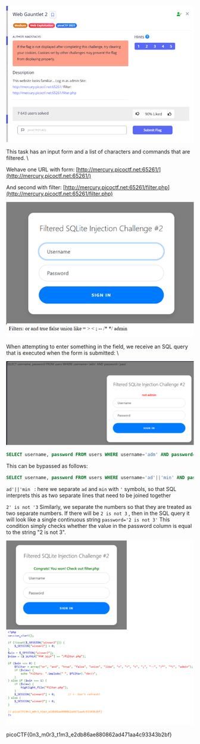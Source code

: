 ![Task desc](../assets/images/Web-Gauntlet-2_image_1.png)


This task has an input form and a list of characters and commands that are filtered. \

Wehave one URL with form: [http://mercury.picoctf.net:65261/](http://mercury.picoctf.net:65261/) 

And second with filter: [http://mercury.picoctf.net:65261/filter.php](http://mercury.picoctf.net:65261/filter.php)




![image_2](../assets/images/Web-Gauntlet-2_image_2.png)


When attempting to enter something in the field, we receive an SQL query that is executed when the form is submitted: \


![image_3](../assets/images/Web-Gauntlet-2_image_3.png)


```sql
SELECT username, password FROM users WHERE username='adm' AND password='pass'
```


This can be bypassed as follows:


```sql
SELECT username, password FROM users WHERE username='ad'||'min' AND password='2' is not '3'
```


`ad'||'min ` : here we separate `ad` and `min` with `'` symbols, so that SQL interprets this as two separate lines that need to be joined together

`2' is not '3` Similarly, we separate the numbers so that they are treated as two separate numbers. If there will be `2 is not 3` , then in the SQL query it will look like a single continuous string `password='2 is not 3'` This condition simply checks whether the value in the password column is equal to the string "2 is not 3".




![image_4](../assets/images/Web-Gauntlet-2_image_4.png)

picoCTF{0n3_m0r3_t1m3_e2db86ae880862ad471aa4c93343b2bf}
